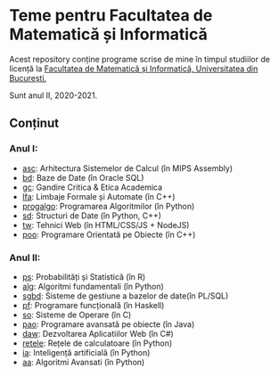 # Teme pentru Facultatea de Matematică și Informatică

Acest repository conține programe scrise de mine în timpul studiilor de licență la [Facultatea de Matematică și Informatică, Universitatea din București.](http://fmi.unibuc.ro/ro/)

Sunt anul II, 2020-2021.

 Conținut
---------
### Anul I:
* [asc](https://github.com/mehanix/teme-fmi/tree/master/asc): Arhitectura Sistemelor de Calcul (în MIPS Assembly)
* [bd](https://github.com/mehanix/teme-fmi/tree/master/bd): Baze de Date (în Oracle SQL)
* [gc](https://github.com/mehanix/teme-fmi/tree/master/gc): Gandire Critica & Etica Academica
* [lfa](https://github.com/mehanix/teme-fmi/tree/master/lfa): Limbaje Formale și Automate (în C++)
* [progalgo](https://github.com/mehanix/teme-fmi/tree/master/progalgo): Programarea Algoritmilor (în Python)
* [sd](https://github.com/mehanix/teme-fmi/tree/master/sd): Structuri de Date (în Python, C++)
* [tw](https://github.com/mehanix/teme-fmi/tree/master/tw): Tehnici Web (în HTML/CSS/JS + NodeJS)
* [poo](https://github.com/mehanix/teme-fmi/tree/master/poo): Programare Orientată pe Obiecte (în C++)

### Anul II:
* [ps](https://github.com/mehanix/teme-fmi/tree/master/ps): Probabilități și Statistică (în R)
* [alg](https://github.com/mehanix/teme-fmi/tree/master/alg): Algoritmi fundamentali (în Python)
* [sgbd](https://github.com/mehanix/teme-fmi/tree/master/sgbd): Sisteme de gestiune a bazelor de date(în PL/SQL)
* [pf](https://github.com/mehanix/teme-fmi/tree/master/pf): Programare funcțională (în Haskell)
* [so](https://github.com/mehanix/teme-fmi/tree/master/so): Sisteme de Operare (în C)
* [pao](https://github.com/mehanix/teme-fmi/tree/master/pao): Programare avansată pe obiecte (în Java)
* [daw](https://github.com/mehanix/teme-fmi/tree/master/daw): Dezvoltarea Aplicatiilor Web (în C#)
* [retele](https://github.com/mehanix/teme-fmi/tree/master/retele): Rețele de calculatoare (în Python)
* [ia](https://github.com/mehanix/teme-fmi/tree/master/ia): Inteligență artificială (în Python)
* [aa](https://github.com/mehanix/teme-fmi/tree/master/aa): Algoritmi Avansati (în Python)
